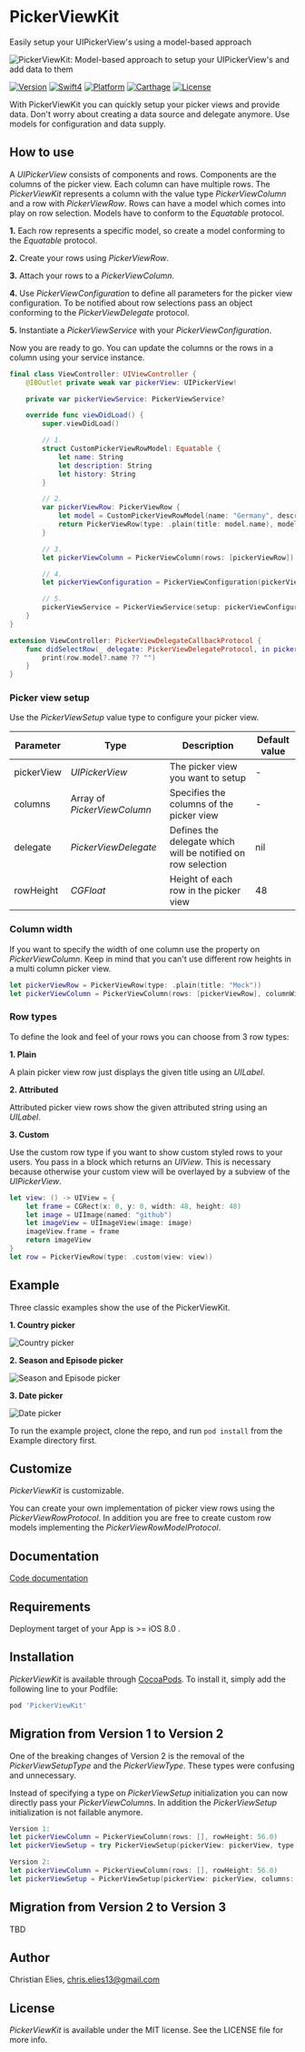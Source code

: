 # PickerViewKit

Easily setup your UIPickerView's using a model-based approach

![PickerViewKit: Model-based approach to setup your UIPickerView's and add data to them](https://github.com/crelies/PickerViewKit/blob/develop/images/picker.png)


[![Version](https://img.shields.io/cocoapods/v/PickerViewKit.svg?longCache=true&style=flat-square)](http://cocoapods.org/pods/PickerViewKit)
[![Swift4](https://img.shields.io/badge/swift4-compatible-orange.svg?longCache=true&style=flat-square)](https://developer.apple.com/swift)
[![Platform](https://img.shields.io/badge/platform-iOS-lightgrey.svg?longCache=true&style=flat-square)](https://www.apple.com/de/ios)
[![Carthage](https://img.shields.io/badge/carthage-compatible-green.svg?longCache=true&style=flat-square)](https://github.com/Carthage/Carthage)
[![License](https://img.shields.io/badge/license-MIT-lightgrey.svg?longCache=true&style=flat-square)](https://en.wikipedia.org/wiki/MIT_License)

With PickerViewKit you can quickly setup your picker views and provide data. Don't worry about creating a data source and delegate anymore. Use models for configuration and data supply.

## How to use

A *UIPickerView* consists of components and rows. Components are the columns of the picker view. Each column can have multiple rows.
The *PickerViewKit* represents a column with the value type *PickerViewColumn* and a row with *PickerViewRow*.
Rows can have a model which comes into play on row selection. Models have to conform to the *Equatable* protocol.

**1.** Each row represents a specific model, so create a model conforming to the *Equatable* protocol.

**2.** Create your rows using *PickerViewRow*.

**3.** Attach your rows to a *PickerViewColumn*.

**4.** Use *PickerViewConfiguration* to define all parameters for the picker view configuration. To be notified about row selections pass an object conforming to the *PickerViewDelegate* protocol.

**5.** Instantiate a *PickerViewService* with your *PickerViewConfiguration*.

Now you are ready to go. You can update the columns or the rows in a column using your service instance.

```swift
final class ViewController: UIViewController {
    @IBOutlet private weak var pickerView: UIPickerView!

    private var pickerViewService: PickerViewService?

    override func viewDidLoad() {
        super.viewDidLoad()

        // 1.
        struct CustomPickerViewRowModel: Equatable {
            let name: String
            let description: String
            let history: String
        }

        // 2.
        var pickerViewRow: PickerViewRow {
            let model = CustomPickerViewRowModel(name: "Germany", description: "The Republic of Germany", history: "Germany has a long history ...")
            return PickerViewRow(type: .plain(title: model.name), model: model)
        }

        // 3.
        let pickerViewColumn = PickerViewColumn(rows: [pickerViewRow])

        // 4.
        let pickerViewConfiguration = PickerViewConfiguration(pickerView: pickerView, columns: [pickerViewColumn], delegate: self, rowHeight: 56)

        // 5.
        pickerViewService = PickerViewService(setup: pickerViewConfiguration)
    }
}

extension ViewController: PickerViewDelegateCallbackProtocol {
    func didSelectRow(_ delegate: PickerViewDelegateProtocol, in pickerView: UIPickerView, row: PickerViewRowProtocol, rowModels: [PickerViewRowModelProtocol]?) {
        print(row.model?.name ?? "")
    }
}
```

### Picker view setup ###

Use the *PickerViewSetup* value type to configure your picker view.

| Parameter | Type | Description | Default value |
| --- | --- | --- | --- |
| pickerView | *UIPickerView* |The picker view you want to setup | - |
| columns | Array of *PickerViewColumn* | Specifies the columns of the picker view | - |
| delegate | *PickerViewDelegate* | Defines the delegate which will be notified on row selection | nil |
| rowHeight | *CGFloat* | Height of each row in the picker view | 48 |

### Column width ###

If you want to specify the width of one column use the property on *PickerViewColumn*. Keep in mind that you can't use different row heights in a multi column picker view.

```swift
let pickerViewRow = PickerViewRow(type: .plain(title: "Mock"))
let pickerViewColumn = PickerViewColumn(rows: [pickerViewRow], columnWidth: 128.0)
```

### Row types ###

To define the look and feel of your rows you can choose from 3 row types:

**1. Plain**

A plain picker view row just displays the given title using an *UILabel*.

**2. Attributed**

Attributed picker view rows show the given attributed string using an *UILabel*.

**3. Custom**

Use the custom row type if you want to show custom styled rows to your users.
You pass in a block which returns an *UIView*. This is necessary because otherwise your custom view will be overlayed by a subview of the *UIPickerView*.

```swift
let view: () -> UIView = {
    let frame = CGRect(x: 0, y: 0, width: 48, height: 48)
    let image = UIImage(named: "github")
    let imageView = UIImageView(image: image)
    imageView.frame = frame
    return imageView
}
let row = PickerViewRow(type: .custom(view: view))
```

## Example

Three classic examples show the use of the PickerViewKit.

**1. Country picker**

![Country picker](https://github.com/crelies/PickerViewKit/blob/develop/images/country%20picker.gif)

**2. Season and Episode picker**

![Season and Episode picker](https://github.com/crelies/PickerViewKit/blob/develop/images/season%20picker.gif)

**3. Date picker**

![Date picker](https://github.com/crelies/PickerViewKit/blob/develop/images/date%20picker.gif)

To run the example project, clone the repo, and run `pod install` from the Example directory first.

## Customize

*PickerViewKit* is customizable.

You can create your own implementation of picker view rows using the *PickerViewRowProtocol*.
In addition you are free to create custom row models implementing the *PickerViewRowModelProtocol*.

## Documentation ##

[Code documentation](https://crelies.github.io/PickerViewKit/)

## Requirements

Deployment target of your App is >= iOS 8.0 .

## Installation

*PickerViewKit* is available through [CocoaPods](http://cocoapods.org). To install
it, simply add the following line to your Podfile:

```ruby
pod 'PickerViewKit'
```

## Migration from Version 1 to Version 2

One of the breaking changes of Version 2 is the removal of the *PickerViewSetupType* and the *PickerViewType*. These types were confusing and unnecessary.

Instead of specifying a type on *PickerViewSetup* initialization you can now directly pass your *PickerViewColumn*s. In addition the *PickerViewSetup* initialization is not failable anymore.

```swift
Version 1:
let pickerViewColumn = PickerViewColumn(rows: [], rowHeight: 56.0)
let pickerViewSetup = try PickerViewSetup(pickerView: pickerView, type: .single(column: pickerViewColumn), callback: self)

Version 2:
let pickerViewColumn = PickerViewColumn(rows: [], rowHeight: 56.0)
let pickerViewSetup = PickerViewSetup(pickerView: pickerView, columns: [pickerViewColumn], callback: self)
```

## Migration from Version 2 to Version 3

TBD

## Author

Christian Elies, chris.elies13@gmail.com

## License

*PickerViewKit* is available under the MIT license. See the LICENSE file for more info.
